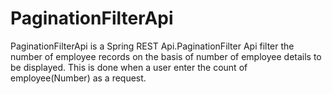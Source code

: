 # PaginationFilterApi

PaginationFilterApi is a Spring REST Api.PaginationFilter Api filter the number of employee records on the basis of number of employee details to be displayed. This is done when a user enter the count of employee(Number) as a request.
